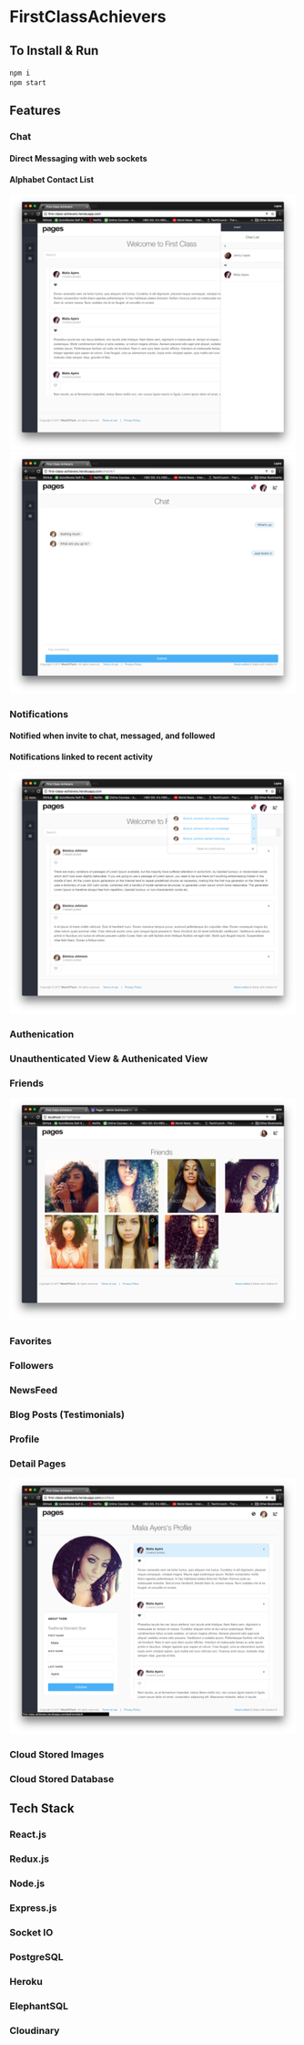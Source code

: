 # FirstClassAchievers

## To Install & Run

`npm i`<br>
`npm start` <br>

## Features

### Chat
#### Direct Messaging with web sockets
#### Alphabet Contact List
![alt-tag](./github/chat-list.png)
![alt-tag](./github/chat.png)
### Notifications
#### Notified when invite to chat, messaged, and followed
#### Notifications linked to recent activity
![alt-tag](./github/notifications.png)
### Authenication
### Unauthenticated View & Authenicated View
### Friends
![alt-tag](./github/friends-view.png)
### Favorites
### Followers
### NewsFeed
### Blog Posts (Testimonials)
### Profile
### Detail Pages
![alt-tag](./github/detailed.png)
### Cloud Stored Images
### Cloud Stored Database


## Tech Stack

### React.js
### Redux.js
### Node.js
### Express.js
### Socket IO
### PostgreSQL
### Heroku
### ElephantSQL
### Cloudinary